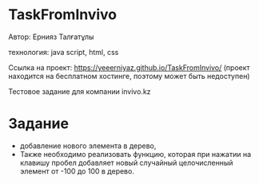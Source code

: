 # TaskFromInvivo

Автор: Ернияз Талғатұлы

технология: java script, html, css

Ссылка на проект: https://yeeerniyaz.github.io/TaskFromInvivo/ (проект находится на бесплатном хостинге, поэтому может быть недоступен)

Тестовое задание для компании invivo.kz

# Задание
 
 * добавление нового элемента в дерево,
 * Также необходимо реализовать функцию, которая при нажатии на клавишу пробел добавляет новый случайный целочисленный элемент от -100 до 100 в дерево.
 
 

